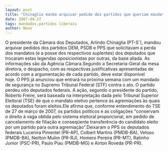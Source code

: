 ```yaml
---
layout: post
title: "Chinaglia manda arquivar pedido dos partidos que queriam mandatos de volta"
date: 2007-04-27
tags: mandados,partidos liberais
author: None
---
```

O presidente da Câmara dos Deputados, Arlindo Chinaglia (PT-S`), mandou arquivar pedidos dos partidos DEM, PSDB e PPS que solicitavam a perda dos mandatos (e a posse dos respectivos suplentes) dos deputados que trocaram estas legendas oposicionistas por outras, da base aliada. As informações são da Agência Câmara.Segundo a Secretaria-Geral da&nbsp;mesa diretora, o despacho, com as respectivas justificativas apresentadas de acordo com a argumentação de cada partido, deve estar disponível hoje.&nbsp;O&nbsp;PPS já&nbsp;anunciou que entrará na próxima semana com um&nbsp;mandado de segurança no&nbsp;Supremo Tribunal Federal (STF) contra o ato. O partido perdeu oito deputados federais. A ação, segundo o presidente do partido, Roberto Freire, será baseada na interpretação dada pelo Tribunal Superior Eleitoral (TSE) de que o mandato eletivo pertence às agremiações às quais os deputados foram eleitos.Ele afirma que, conforme entendimento do TSE de 27 de março de 2007, os partidos políticos e as coligações \"conservam o direito à vaga obtida pelo sistema eleitoral proporcional, em pedido de cancelamento de filiação e conseqüente transferência do candidato eleito por um partido para outra agremiação\".Deixaram o PPS os deputados federais Lucenira Pimentel (PR-AP), Colbert Martins (PMDB-BA), Veloso (PMDB-BA), Neilton Mulim (PR-RJ), Homero Pereira (PR-MT), Ratinho Junior (PSC-PR), Paulo Piau (PMDB-MG) e Airton Roveda (PR-PR).  
